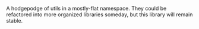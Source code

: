 
A hodgepodge of utils in a mostly-flat namespace. They could be refactored into more organized libraries someday, but this library will remain stable.

